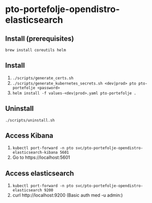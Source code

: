 # pto-portefolje-opendistro-elasticsearch

## Install (prerequisites)
`brew install coreutils helm`

## Install
1. `./scripts/generate_certs.sh`
2. `./scripts/generate_kubernetes_secrets.sh <dev|prod> pto pto-portefolje <password>`   
3. `helm install -f values-<dev|prod>.yaml pto-portefolje .`

## Uninstall
`./scripts/uninstall.sh`

## Access Kibana
1. `kubectl port-forward -n pto svc/pto-portefolje-opendistro-elasticsearch-kibana 5601`
2. Go to https://localhost:5601

## Access elasticsearch
1. `kubectl port-forward -n pto svc/pto-portefolje-opendistro-elasticsearch 9200`
2. curl http://localhost:9200 (Basic auth med -u admin:<PASSWORD>)
